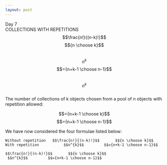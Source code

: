 ```yaml
---
layout: post
---
```

Day 7  
COLLECTIONS WITH REPETITIONS
$$\frac{n!}{(n-k)!}$$       $${n \choose k}$$  
$$n^{k}$$         $$={n+k-1 \choose n-1}$$     
 $$n^{k}$$  
The number of collections of k objects chosen from a pool of n objects with repetition allowed:

$$={n+k-1 \choose k}$$ $$={n+k-1 \choose n-1}$$

We have now considered the four formulae listed below:  
   
    Without repetition   $$\frac{n!}{(n-k)!}$$       $${n \choose k}$$
    With repetition           $$n^{k}$$         $$={n+k-1 \choose n-1}$$  
	
	$$\frac{n!}{(n-k)!}$$       $${n \choose k}$$  
	 $$n^{k}$$         $$={n+k-1 \choose n-1}$$  
